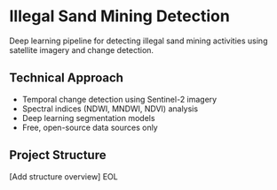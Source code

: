 # Illegal Sand Mining Detection

Deep learning pipeline for detecting illegal sand mining activities using satellite imagery and change detection.

## Technical Approach
- Temporal change detection using Sentinel-2 imagery
- Spectral indices (NDWI, MNDWI, NDVI) analysis  
- Deep learning segmentation models
- Free, open-source data sources only

## Project Structure
[Add structure overview]
EOL